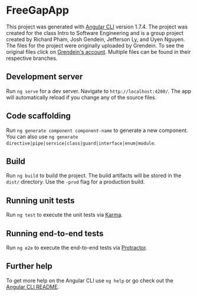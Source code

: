# FreeGapApp

This project was generated with [Angular CLI](https://github.com/angular/angular-cli) version 1.7.4. The project was created for the class Intro to Software Engineering and is a group project created by Richard Pham, Josh Gendein, Jefferson Ly, and Uyen Nguyen. The files for the project were originally uploaded by Grendein. To see the original files click on [Grendein's account](https://github.com/JoshGendein/FreeGapApp). Multiple files can be found in their respective branches. 

## Development server
Run `ng serve` for a dev server. Navigate to `http://localhost:4200/`. The app will automatically reload if you change any of the source files.

## Code scaffolding
Run `ng generate component component-name` to generate a new component. You can also use `ng generate directive|pipe|service|class|guard|interface|enum|module`.

## Build
Run `ng build` to build the project. The build artifacts will be stored in the `dist/` directory. Use the `-prod` flag for a production build.

## Running unit tests
Run `ng test` to execute the unit tests via [Karma](https://karma-runner.github.io).

## Running end-to-end tests
Run `ng e2e` to execute the end-to-end tests via [Protractor](http://www.protractortest.org/).

## Further help
To get more help on the Angular CLI use `ng help` or go check out the [Angular CLI README](https://github.com/angular/angular-cli/blob/master/README.md).
